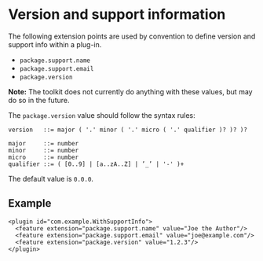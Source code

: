 # Version and support information

The following extension points are used by convention to define version and support info within a plug-in.

-   `package.support.name`
-   `package.support.email`
-   `package.version`

**Note:** The toolkit does not currently do anything with these values, but may do so in the future.

The `package.version` value should follow the syntax rules:

```
version   ::= major ( '.' minor ( '.' micro ( '.' qualifier )? )? )?

major     ::= number
minor     ::= number
micro     ::= number
qualifier ::= ( [0..9] | [a..zA..Z] | ’_’ | '-' )+
```

The default value is `0.0.0`.

## Example

```
<plugin id="com.example.WithSupportInfo">
  <feature extension="package.support.name" value="Joe the Author"/>
  <feature extension="package.support.email" value="joe@example.com"/>
  <feature extension="package.version" value="1.2.3"/>
</plugin>
```

